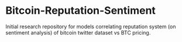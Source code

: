 # Bitcoin-Reputation-Sentiment
Initial research repository for models correlating reputation system (on sentiment analysis) of bitcoin twitter dataset vs BTC pricing.
